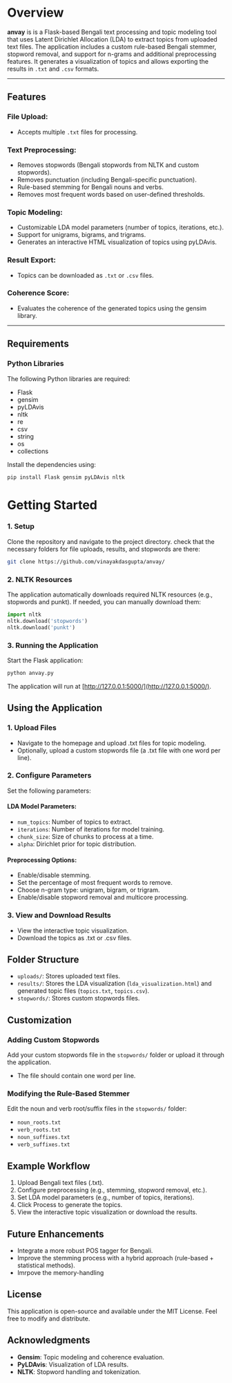 # Overview
**anvay** is is a Flask-based Bengali text processing and topic modeling tool that uses Latent Dirichlet Allocation (LDA) to extract topics from uploaded text files. The application includes a custom rule-based Bengali stemmer, stopword removal, and support for n-grams and additional preprocessing features. It generates a visualization of topics and allows exporting the results in `.txt` and `.csv` formats.

---

## Features

### File Upload:
- Accepts multiple `.txt` files for processing.

### Text Preprocessing:
- Removes stopwords (Bengali stopwords from NLTK and custom stopwords).
- Removes punctuation (including Bengali-specific punctuation).
- Rule-based stemming for Bengali nouns and verbs.
- Removes most frequent words based on user-defined thresholds.

### Topic Modeling:
- Customizable LDA model parameters (number of topics, iterations, etc.).
- Support for unigrams, bigrams, and trigrams.
- Generates an interactive HTML visualization of topics using pyLDAvis.

### Result Export:
- Topics can be downloaded as `.txt` or `.csv` files.

### Coherence Score:
- Evaluates the coherence of the generated topics using the gensim library.

---

## Requirements

### Python Libraries
The following Python libraries are required:

- Flask
- gensim
- pyLDAvis
- nltk
- re
- csv
- string
- os
- collections

Install the dependencies using:

```bash
pip install Flask gensim pyLDAvis nltk
```

# Getting Started

### 1. Setup
Clone the repository and navigate to the project directory. check that the necessary folders for file uploads, results, and stopwords are there:

```bash
git clone https://github.com/vinayakdasgupta/anvay/
```

### 2. NLTK Resources
The application automatically downloads required NLTK resources (e.g., stopwords and punkt). If needed, you can manually download them:

```python
import nltk
nltk.download('stopwords')
nltk.download('punkt')
```

### 3. Running the Application
Start the Flask application:

```bash
python anvay.py
```
The application will run at [http://127.0.0.1:5000/](http://127.0.0.1:5000/).

## Using the Application

### 1. Upload Files
- Navigate to the homepage and upload .txt files for topic modeling.
- Optionally, upload a custom stopwords file (a .txt file with one word per line).

### 2. Configure Parameters
Set the following parameters:

#### LDA Model Parameters:
- `num_topics`: Number of topics to extract.
- `iterations`: Number of iterations for model training.
- `chunk_size`: Size of chunks to process at a time.
- `alpha`: Dirichlet prior for topic distribution.

#### Preprocessing Options:
- Enable/disable stemming.
- Set the percentage of most frequent words to remove.
- Choose n-gram type: unigram, bigram, or trigram.
- Enable/disable stopword removal and multicore processing.

### 3. View and Download Results
- View the interactive topic visualization.
- Download the topics as .txt or .csv files.

## Folder Structure
- `uploads/`: Stores uploaded text files.
- `results/`: Stores the LDA visualization (`lda_visualization.html`) and generated topic files (`topics.txt`, `topics.csv`).
- `stopwords/`: Stores custom stopwords files.

## Customization

### Adding Custom Stopwords
Add your custom stopwords file in the `stopwords/` folder or upload it through the application.
- The file should contain one word per line.

### Modifying the Rule-Based Stemmer
Edit the noun and verb root/suffix files in the `stopwords/` folder:
- `noun_roots.txt`
- `verb_roots.txt`
- `noun_suffixes.txt`
- `verb_suffixes.txt`

## Example Workflow
1. Upload Bengali text files (.txt).
2. Configure preprocessing (e.g., stemming, stopword removal, etc.).
3. Set LDA model parameters (e.g., number of topics, iterations).
4. Click Process to generate the topics.
5. View the interactive topic visualization or download the results.

## Future Enhancements
- Integrate a more robust POS tagger for Bengali.
- Improve the stemming process with a hybrid approach (rule-based + statistical methods).
- Imrpove the memory-handling

## License
This application is open-source and available under the MIT License. Feel free to modify and distribute.

## Acknowledgments
- **Gensim**: Topic modeling and coherence evaluation.
- **PyLDAvis**: Visualization of LDA results.
- **NLTK**: Stopword handling and tokenization.

